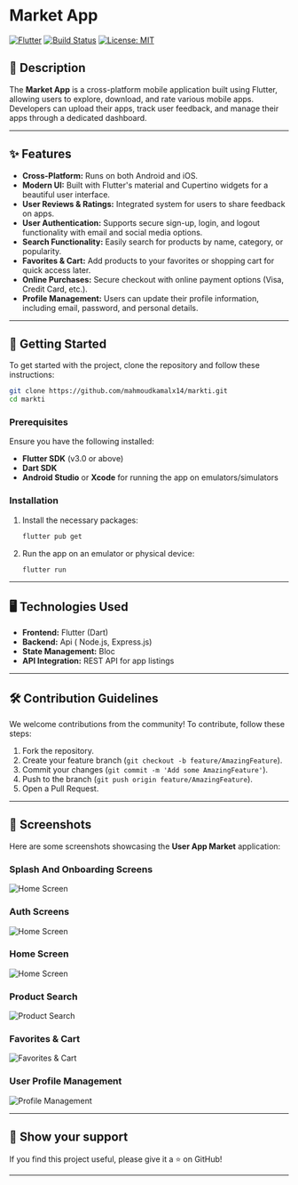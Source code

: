 
# Market App

[![Flutter](https://img.shields.io/badge/Flutter-v3.0-blue)](https://flutter.dev) [![Build Status](https://img.shields.io/badge/build-passing-brightgreen)](https://github.com/username/repo) [![License: MIT](https://img.shields.io/badge/License-MIT-blue.svg)](LICENSE)

## 📝 Description

The **Market App** is a cross-platform mobile application built using Flutter, allowing users to explore, download, and rate various mobile apps. Developers can upload their apps, track user feedback, and manage their apps through a dedicated dashboard.

---

## ✨ Features

- **Cross-Platform:** Runs on both Android and iOS.
- **Modern UI:** Built with Flutter's material and Cupertino widgets for a beautiful user interface.
- **User Reviews & Ratings:** Integrated system for users to share feedback on apps.
- **User Authentication:** Supports secure sign-up, login, and logout functionality with email and social media options.
- **Search Functionality:** Easily search for products by name, category, or popularity.
- **Favorites & Cart:** Add products to your favorites or shopping cart for quick access later.
- **Online Purchases:** Secure checkout with online payment options (Visa, Credit Card, etc.).
- **Profile Management:** Users can update their profile information, including email, password, and personal details.

---

## 🚀 Getting Started

To get started with the project, clone the repository and follow these instructions:

```bash
git clone https://github.com/mahmoudkamalx14/markti.git
cd markti
```

### Prerequisites

Ensure you have the following installed:

- **Flutter SDK** (v3.0 or above)
- **Dart SDK**
- **Android Studio** or **Xcode** for running the app on emulators/simulators

### Installation

1. Install the necessary packages:

    ```bash
    flutter pub get
    ```

2. Run the app on an emulator or physical device:

    ```bash
    flutter run
    ```

---

## 🖥️ Technologies Used

- **Frontend:** Flutter (Dart)
- **Backend:** Api ( Node.js, Express.js)
- **State Management:** Bloc
- **API Integration:** REST API for app listings

---

## 🛠️ Contribution Guidelines

We welcome contributions from the community! To contribute, follow these steps:

1. Fork the repository.
2. Create your feature branch (`git checkout -b feature/AmazingFeature`).
3. Commit your changes (`git commit -m 'Add some AmazingFeature'`).
4. Push to the branch (`git push origin feature/AmazingFeature`).
5. Open a Pull Request.

---

## 📸 Screenshots

Here are some screenshots showcasing the **User App Market** application:

### Splash And Onboarding Screens
![Home Screen](path_to_home_screen_image)

### Auth Screens
![Home Screen](path_to_home_screen_image)

### Home Screen
![Home Screen](path_to_home_screen_image)

### Product Search
![Product Search](path_to_search_image)

### Favorites & Cart
![Favorites & Cart](path_to_favorites_cart_image)

### User Profile Management
![Profile Management](path_to_profile_image)

---


## 🌟 Show your support

If you find this project useful, please give it a ⭐ on GitHub!

---
